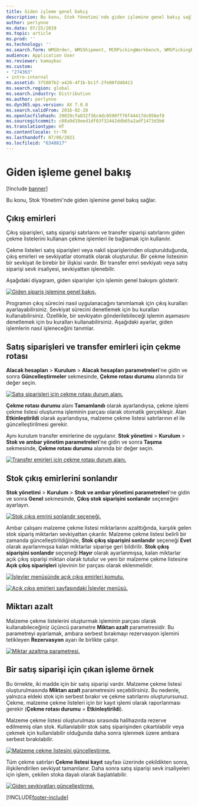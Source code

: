 ```yaml
---
title: Giden işleme genel bakış
description: Bu konu, Stok Yönetimi'nde giden işlemine genel bakış sağlar.
author: perlynne
ms.date: 07/25/2019
ms.topic: article
ms.prod: ''
ms.technology: ''
ms.search.form: WMSOrder, WMSShipment, MCRPickingWorkbench, WMSPickingRegistration, CustomFilterGroup
audience: Application User
ms.reviewer: kamaybac
ms.custom:
- "274363"
- intro-internal
ms.assetid: 375807b2-a426-4f1b-bc1f-2fe00fd48413
ms.search.region: global
ms.search.industry: Distribution
ms.author: perlynne
ms.dyn365.ops.version: AX 7.0.0
ms.search.validFrom: 2016-02-28
ms.openlocfilehash: 29029cfa032f36c4dc0590ff76f44417dc056ef8
ms.sourcegitcommit: c08a9d19eed1df03f32442ddb65a2adf1473d3b6
ms.translationtype: HT
ms.contentlocale: tr-TR
ms.lasthandoff: 07/06/2021
ms.locfileid: "6348817"
---
```

# <a name="outbound-process-overview"></a>Giden işleme genel bakış

[!include [banner](../includes/banner.md)]

Bu konu, Stok Yönetimi'nde giden işlemine genel bakış sağlar.

## <a name="output-orders"></a>Çıkış emirleri

Çıkış siparişleri, satış siparişi satırlarını ve transfer siparişi satırlarını giden çekme listelerini kullanan çekme işlemleri ile bağlamak için kullanılır.

Çekme listeleri satış siparişleri veya nakil siparişlerinden oluşturulduğunda, çıkış emirleri ve sevkiyatlar otomatik olarak oluşturulur. Bir çekme listesinin bir sevkiyat ile birebir bir ilişkisi vardır. Bir transfer emri sevkiyatı veya satış siparişi sevk irsaliyesi, sevkiyattan işlenebilir. 

Aşağıdaki diyagram, giden siparişler için işlemin genel bakışını gösterir. 

[![Giden sipariş işlemine genel bakış.](./media/outbound-order.png)](./media/outbound-order.png)

Programın çıkış sürecini nasıl uygulanacağını tanımlamak için çıkış kuralları ayarlayabilirsiniz. Sevkiyat sürecini denetlemek için bu kuralları kullanabilirsiniz. Özellikle, bir sevkiyatın gönderilebileceği işlemin aşamasını denetlemek için bu kuralları kullanabilirsiniz. Aşağıdaki ayarlar, giden işlemlerin nasıl işleneceğini tanımlar.

## <a name="picking-route-status-for-sales-and-transfer-orders"></a>Satış siparişleri ve transfer emirleri için çekme rotası 

**Alacak hesapları** \> **Kurulum** \> **Alacak hesapları parametreleri**'ne gidin ve sonra **Güncelleştirmeler** sekmesinde, **Çekme rotası durumu** alanında bir değer seçin.

[![Satış siparişleri için çekme rotası durum alanı.](./media/picking-route-status-sales-order.png)](./media/picking-route-status-sales-order.png)

**Çekme rotası durumu** alanı **Tamamlandı** olarak ayarlandıysa, çekme işlemi çekme listesi oluşturma işleminin parçası olarak otomatik gerçekleşir. Alan **Etkinleştirildi** olarak ayarlandıysa, malzeme çekme listesi satırlarının el ile güncelleştirilmesi gerekir.

Aynı kurulum transfer emirlerine de uygulanır. **Stok yönetimi** \> **Kurulum** \> **Stok ve ambar yönetim parametreleri**'ne gidin ve sonra **Taşıma** sekmesinde, **Çekme rotası durumu** alanında bir değer seçin.

[![Transfer emirleri için çekme rotası durum alanı.](./media/picking-route-status-transfer-order.png)](./media/picking-route-status-transfer-order.png)

## <a name="end-output-inventory-orders"></a>Stok çıkış emirlerini sonlandır

**Stok yönetimi** \> **Kurulum** \> **Stok ve ambar yönetimi parametreleri**'ne gidin ve sonra **Genel** sekmesinde, **Çıkış stok siparişini sonlandır** seçeneğini ayarlayın.

[![Stok çıkış emrini sonlandır seçeneği.](./media//end-output-inventory-order.png)](./media//end-output-inventory-order.png)

Ambar çalışanı malzeme çekme listesi miktarlarını azalttığında, karşılık gelen stok sipariş miktarları sevkiyattan çıkarılır. Malzeme çekme listesi belirli bir zamanda güncelleştirildiğinde, **Stok çıkış siparişini sonlandır** seçeneği **Evet** olarak ayarlanmışsa kalan miktarlar siparişe geri bildirilir. **Stok çıkış siparişini sonlandır** seçeneği **Hayır** olarak ayarlanmışsa, kalan miktarlar açık çıkış siparişi miktarı olarak tutulur ve yeni bir malzeme çekme listesine **Açık çıkış siparişleri** işlevinin bir parçası olarak eklenmelidir. 

[![İşlevler menüsünde açık çıkış emirleri komutu.](./media/open-output-order.png)](./media/open-output-order.png)

[![Açık çıkış emirleri sayfasındaki İşlevler menüsü.](./media/open-output-order-function.png)](./media/open-output-order-function.png)

## <a name="reduce-quantity"></a>Miktarı azalt

Malzeme çekme listelerini oluşturmak işleminin parçası olarak kullanabileceğiniz üçüncü parametre **Miktarı azalt** parametresidir. Bu parametreyi ayarlamak, ambara serbest bırakmayı rezervasyon işlemini tetikleyen **Rezervasyon** ayarı ile birlikte çalışır.

[![Miktar azaltma parametresi.](./media/reduce-quantity.png)](./media/reduce-quantity.png)

## <a name="example-of-an-outbound-process-for-a-sales-order"></a>Bir satış siparişi için çıkan işleme örnek

Bu örnekte, iki madde için bir satış siparişi vardır. Malzeme çekme listesi oluşturulmasında **Miktarı azalt** parametresini seçebilirsiniz. Bu nedenle, yalnızca eldeki stok için serbest bırakır ve çekme satırlarını oluşturursunuz. Çekme, malzeme çekme listeleri için bir kayıt işlemi olarak raporlanması gerekir (**Çekme rotası durumu** = **Etkinleştirildi**).

Malzeme çekme listesi oluşturulması sırasında halihazırda rezerve edilmemiş olan stok. Kullanılabilir stok satış siparişinden çıkartılabilir veya çekmek için kullanılabilir olduğunda daha sonra işlenmek üzere ambara serbest bırakılabilir.

[![Malzeme çekme listesini güncelleştirme.](./media/update-picking-list.png)](./media/update-picking-list.png)

Tüm çekme satırları **Çekme listesi kayıt** sayfası üzerinde çekildikten sonra, ilişkilendirilen sevkiyat tamamlanır. Daha sonra satış siparişi sevk irsaliyeleri için işlem, çekilen stoka dayalı olarak başlatılabilir.

[![Giden sevkiyatları güncelleştirme.](./media/outbound-shipments.png)](./media/outbound-shipments.png)


[!INCLUDE[footer-include](../../includes/footer-banner.md)]